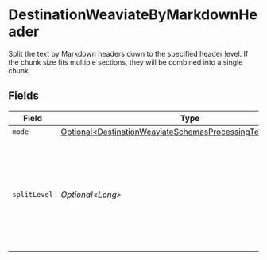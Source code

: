 # DestinationWeaviateByMarkdownHeader

Split the text by Markdown headers down to the specified header level. If the chunk size fits multiple sections, they will be combined into a single chunk.


## Fields

| Field                                                                                                                                          | Type                                                                                                                                           | Required                                                                                                                                       | Description                                                                                                                                    |
| ---------------------------------------------------------------------------------------------------------------------------------------------- | ---------------------------------------------------------------------------------------------------------------------------------------------- | ---------------------------------------------------------------------------------------------------------------------------------------------- | ---------------------------------------------------------------------------------------------------------------------------------------------- |
| `mode`                                                                                                                                         | [Optional\<DestinationWeaviateSchemasProcessingTextSplitterMode>](../../models/shared/DestinationWeaviateSchemasProcessingTextSplitterMode.md) | :heavy_minus_sign:                                                                                                                             | N/A                                                                                                                                            |
| `splitLevel`                                                                                                                                   | *Optional\<Long>*                                                                                                                              | :heavy_minus_sign:                                                                                                                             | Level of markdown headers to split text fields by. Headings down to the specified level will be used as split points                           |